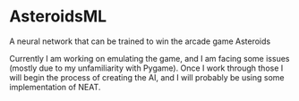 # AsteroidsML
A neural network that can be trained to win the arcade game Asteroids

Currently I am working on emulating the game, and I am facing some issues (mostly due to my unfamiliarity with Pygame). Once I work through those I will begin the process of creating the AI, and I will probably be using some implementation of NEAT.
